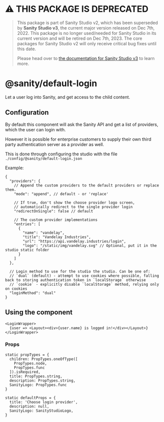 # ⚠️ THIS PACKAGE IS DEPRECATED

> This package is part of Sanity Studio v2, which has been superseded by **Sanity Studio v3**, the current major version released on Dec 7th, 2022. This package is no longer used/needed for Sanity Studio in its current version and will be retired on Dec 7th, 2023. The core packages for Sanity Studio v2 will only receive critical bug fixes until this date.
>
> Please head over to [the documentation for Sanity Studio v3](https://www.sanity.io/docs/sanity-studio) to learn more.

# @sanity/default-login

Let a user log into Sanity, and get access to the child content.

## Configuration

By default this component will ask the Sanity API and get a list of providers, which the user can login with.

However it is possible for enterprise customers to supply their own third party authentication server as a provider as well.

This is done through configuring the studio with the file `./config/@sanity/default-login.json`

Example:

```
{
  "providers": {
    // Append the custom providers to the default providers or replace them.
    "mode": "append", // default - or 'replace'

    // If true, don't show the choose provider logo screen,
    // automatically redirect to the single provider login
    "redirectOnSingle": false // default

    // The custom provider implementations
    "entries": [
      {
        "name": "vandelay",
        "title": "Vandelay Industries",
        "url": "https://api.vandelay.industries/login",
        "logo": "/static/img/vandelay.svg" // Optional, put it in the studio static folder
      }
    ]
  },

  // Login method to use for the studio the studio. Can be one of:
  // `dual` (default) - attempt to use cookies where possible, falling back to storing authentication token in `localStorage` otherwise
  // `cookie` - explicitly disable `localStorage` method, relying only on cookies
  "loginMethod": "dual"
}
```

## Using the component

```
<LoginWrapper>
  {user => <Layout><div>{user.name} is logged in!</div></Layout>}
</LoginWrapper>

```

### Props

```
static propTypes = {
  children: PropTypes.oneOfType([
    PropTypes.node,
    PropTypes.func
  ]).isRequired,
  title: PropTypes.string,
  description: PropTypes.string,
  SanityLogo: PropTypes.func
}
```

```
static defaultProps = {
  title: 'Choose login provider',
  description: null,
  SanityLogo: SanityStudioLogo,
}
```
